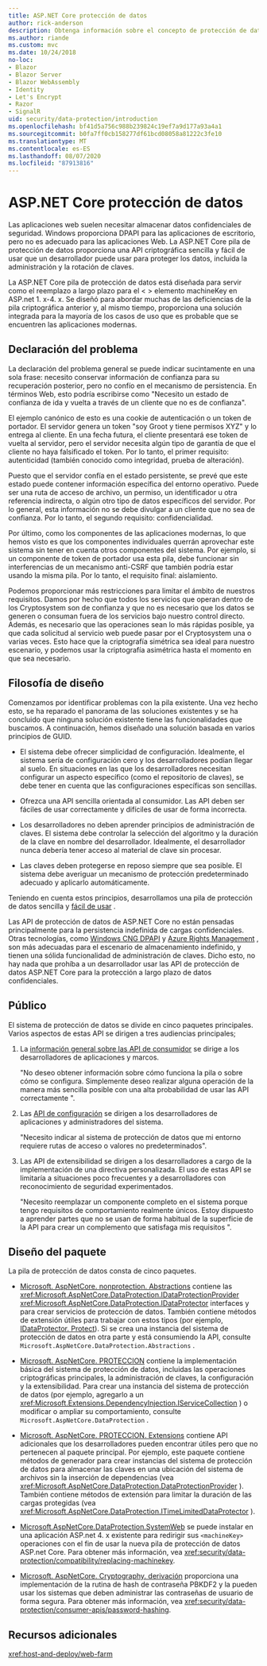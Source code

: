 ```yaml
---
title: ASP.NET Core protección de datos
author: rick-anderson
description: Obtenga información sobre el concepto de protección de datos y los principios de diseño de las API de protección de datos de ASP.NET Core.
ms.author: riande
ms.custom: mvc
ms.date: 10/24/2018
no-loc:
- Blazor
- Blazor Server
- Blazor WebAssembly
- Identity
- Let's Encrypt
- Razor
- SignalR
uid: security/data-protection/introduction
ms.openlocfilehash: bf41d5a756c988b239824c19ef7a9d177a93a4a1
ms.sourcegitcommit: b0fa7ff0cb158277df61bcd08058a81222c3fe10
ms.translationtype: MT
ms.contentlocale: es-ES
ms.lasthandoff: 08/07/2020
ms.locfileid: "87913816"
---
```

# <a name="aspnet-core-data-protection"></a>ASP.NET Core protección de datos

Las aplicaciones web suelen necesitar almacenar datos confidenciales de seguridad. Windows proporciona DPAPI para las aplicaciones de escritorio, pero no es adecuado para las aplicaciones Web. La ASP.NET Core pila de protección de datos proporciona una API criptográfica sencilla y fácil de usar que un desarrollador puede usar para proteger los datos, incluida la administración y la rotación de claves.

La ASP.NET Core pila de protección de datos está diseñada para servir como el reemplazo a largo plazo para el &lt; &gt; elemento machineKey en ASP.net 1. x-4. x. Se diseñó para abordar muchas de las deficiencias de la pila criptográfica anterior y, al mismo tiempo, proporciona una solución integrada para la mayoría de los casos de uso que es probable que se encuentren las aplicaciones modernas.

## <a name="problem-statement"></a>Declaración del problema

La declaración del problema general se puede indicar sucintamente en una sola frase: necesito conservar información de confianza para su recuperación posterior, pero no confío en el mecanismo de persistencia. En términos Web, esto podría escribirse como "Necesito un estado de confianza de ida y vuelta a través de un cliente que no es de confianza".

El ejemplo canónico de esto es una cookie de autenticación o un token de portador. El servidor genera un token "soy Groot y tiene permisos XYZ" y lo entrega al cliente. En una fecha futura, el cliente presentará ese token de vuelta al servidor, pero el servidor necesita algún tipo de garantía de que el cliente no haya falsificado el token. Por lo tanto, el primer requisito: autenticidad (también conocido como integridad, prueba de alteración).

Puesto que el servidor confía en el estado persistente, se prevé que este estado puede contener información específica del entorno operativo. Puede ser una ruta de acceso de archivo, un permiso, un identificador u otra referencia indirecta, o algún otro tipo de datos específicos del servidor. Por lo general, esta información no se debe divulgar a un cliente que no sea de confianza. Por lo tanto, el segundo requisito: confidencialidad.

Por último, como los componentes de las aplicaciones modernas, lo que hemos visto es que los componentes individuales querrán aprovechar este sistema sin tener en cuenta otros componentes del sistema. Por ejemplo, si un componente de token de portador usa esta pila, debe funcionar sin interferencias de un mecanismo anti-CSRF que también podría estar usando la misma pila. Por lo tanto, el requisito final: aislamiento.

Podemos proporcionar más restricciones para limitar el ámbito de nuestros requisitos. Damos por hecho que todos los servicios que operan dentro de los Cryptosystem son de confianza y que no es necesario que los datos se generen o consuman fuera de los servicios bajo nuestro control directo. Además, es necesario que las operaciones sean lo más rápidas posible, ya que cada solicitud al servicio web puede pasar por el Cryptosystem una o varias veces. Esto hace que la criptografía simétrica sea ideal para nuestro escenario, y podemos usar la criptografía asimétrica hasta el momento en que sea necesario.

## <a name="design-philosophy"></a>Filosofía de diseño

Comenzamos por identificar problemas con la pila existente. Una vez hecho esto, se ha reparado el panorama de las soluciones existentes y se ha concluido que ninguna solución existente tiene las funcionalidades que buscamos. A continuación, hemos diseñado una solución basada en varios principios de GUID.

* El sistema debe ofrecer simplicidad de configuración. Idealmente, el sistema sería de configuración cero y los desarrolladores podían llegar al suelo. En situaciones en las que los desarrolladores necesitan configurar un aspecto específico (como el repositorio de claves), se debe tener en cuenta que las configuraciones específicas son sencillas.

* Ofrezca una API sencilla orientada al consumidor. Las API deben ser fáciles de usar correctamente y difíciles de usar de forma incorrecta.

* Los desarrolladores no deben aprender principios de administración de claves. El sistema debe controlar la selección del algoritmo y la duración de la clave en nombre del desarrollador. Idealmente, el desarrollador nunca debería tener acceso al material de clave sin procesar.

* Las claves deben protegerse en reposo siempre que sea posible. El sistema debe averiguar un mecanismo de protección predeterminado adecuado y aplicarlo automáticamente.

Teniendo en cuenta estos principios, desarrollamos una pila de protección de datos sencilla y [fácil de usar](xref:security/data-protection/using-data-protection) .

Las API de protección de datos de ASP.NET Core no están pensadas principalmente para la persistencia indefinida de cargas confidenciales. Otras tecnologías, como [Windows CNG DPAPI](/windows/win32/seccng/cng-dpapi) y [Azure Rights Management](/rights-management/) , son más adecuadas para el escenario de almacenamiento indefinido, y tienen una sólida funcionalidad de administración de claves. Dicho esto, no hay nada que prohíba a un desarrollador usar las API de protección de datos ASP.NET Core para la protección a largo plazo de datos confidenciales.

## <a name="audience"></a>Público

El sistema de protección de datos se divide en cinco paquetes principales. Varios aspectos de estas API se dirigen a tres audiencias principales;

1. La [información general sobre las API de consumidor](xref:security/data-protection/consumer-apis/overview) se dirige a los desarrolladores de aplicaciones y marcos.

   "No deseo obtener información sobre cómo funciona la pila o sobre cómo se configura. Simplemente deseo realizar alguna operación de la manera más sencilla posible con una alta probabilidad de usar las API correctamente ".

2. Las [API de configuración](xref:security/data-protection/configuration/overview) se dirigen a los desarrolladores de aplicaciones y administradores del sistema.

   "Necesito indicar al sistema de protección de datos que mi entorno requiere rutas de acceso o valores no predeterminados".

3. Las API de extensibilidad se dirigen a los desarrolladores a cargo de la implementación de una directiva personalizada. El uso de estas API se limitaría a situaciones poco frecuentes y a desarrolladores con reconocimiento de seguridad experimentados.

   "Necesito reemplazar un componente completo en el sistema porque tengo requisitos de comportamiento realmente únicos. Estoy dispuesto a aprender partes que no se usan de forma habitual de la superficie de la API para crear un complemento que satisfaga mis requisitos ".

## <a name="package-layout"></a>Diseño del paquete

La pila de protección de datos consta de cinco paquetes.

* [Microsoft. AspNetCore. nonprotection. Abstractions](https://www.nuget.org/packages/Microsoft.AspNetCore.DataProtection.Abstractions/) contiene las <xref:Microsoft.AspNetCore.DataProtection.IDataProtectionProvider> <xref:Microsoft.AspNetCore.DataProtection.IDataProtector> interfaces y para crear servicios de protección de datos. También contiene métodos de extensión útiles para trabajar con estos tipos (por ejemplo, [IDataProtector. Protect](xref:Microsoft.AspNetCore.DataProtection.DataProtectionCommonExtensions.Protect*)). Si se crea una instancia del sistema de protección de datos en otra parte y está consumiendo la API, consulte `Microsoft.AspNetCore.DataProtection.Abstractions` .

* [Microsoft. AspNetCore. PROTECCION](https://www.nuget.org/packages/Microsoft.AspNetCore.DataProtection/) contiene la implementación básica del sistema de protección de datos, incluidas las operaciones criptográficas principales, la administración de claves, la configuración y la extensibilidad. Para crear una instancia del sistema de protección de datos (por ejemplo, agregarlo a un <xref:Microsoft.Extensions.DependencyInjection.IServiceCollection> ) o modificar o ampliar su comportamiento, consulte `Microsoft.AspNetCore.DataProtection` .

* [Microsoft. AspNetCore. PROTECCION. Extensions](https://www.nuget.org/packages/Microsoft.AspNetCore.DataProtection.Extensions/) contiene API adicionales que los desarrolladores pueden encontrar útiles pero que no pertenecen al paquete principal. Por ejemplo, este paquete contiene métodos de generador para crear instancias del sistema de protección de datos para almacenar las claves en una ubicación del sistema de archivos sin la inserción de dependencias (vea <xref:Microsoft.AspNetCore.DataProtection.DataProtectionProvider> ). También contiene métodos de extensión para limitar la duración de las cargas protegidas (vea <xref:Microsoft.AspNetCore.DataProtection.ITimeLimitedDataProtector> ).

* [Microsoft.AspNetCore.DataProtection.SystemWeb](https://www.nuget.org/packages/Microsoft.AspNetCore.DataProtection.SystemWeb/) se puede instalar en una aplicación ASP.net 4. x existente para redirigir sus `<machineKey>` operaciones con el fin de usar la nueva pila de protección de datos ASP.net Core. Para obtener más información, vea <xref:security/data-protection/compatibility/replacing-machinekey>.

* [Microsoft. AspNetCore. Cryptography. derivación](https://www.nuget.org/packages/Microsoft.AspNetCore.Cryptography.KeyDerivation/) proporciona una implementación de la rutina de hash de contraseña PBKDF2 y la pueden usar los sistemas que deben administrar las contraseñas de usuario de forma segura. Para obtener más información, vea <xref:security/data-protection/consumer-apis/password-hashing>.

## <a name="additional-resources"></a>Recursos adicionales

<xref:host-and-deploy/web-farm>
